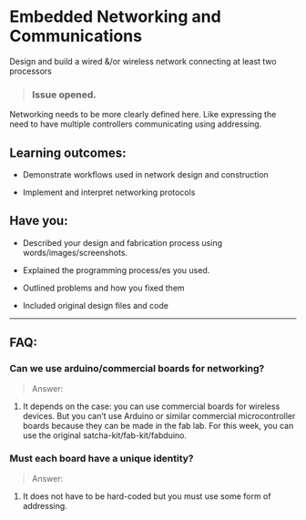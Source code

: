 # Embedded Networking and Communications
Design and build a wired &/or wireless network connecting at least two processors

> ### Issue opened.
Networking needs to be more clearly defined here. Like expressing the need to have multiple controllers communicating using addressing.

## Learning outcomes:
* Demonstrate workflows used in network design and construction

* Implement and interpret networking protocols

## Have you:
* Described your design and fabrication process using words/images/screenshots.  

* Explained the programming process/es you used.

* Outlined problems and how you fixed them

* Included original design files and code

---

## FAQ:

### Can we use arduino/commercial boards for networking?
> Answer:
1. It depends on the case: you can use commercial boards for wireless devices. But you can’t use Arduino or similar commercial microcontroller boards because they can be made in the fab lab. For this week, you can use the original satcha-kit/fab-kit/fabduino.

### Must each board have a unique identity?
> Answer:
1. It does not have to be hard-coded but you must use some form of addressing.
